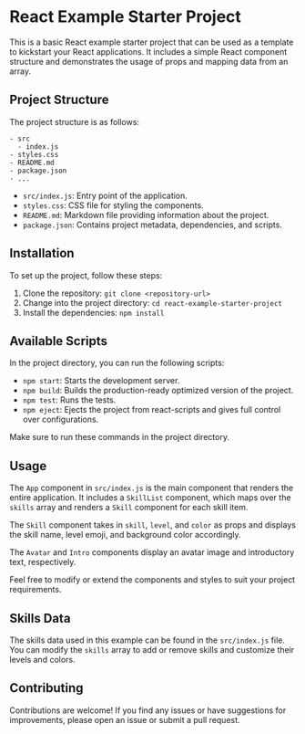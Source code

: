 # React Example Starter Project

This is a basic React example starter project that can be used as a template to kickstart your React applications. It includes a simple React component structure and demonstrates the usage of props and mapping data from an array.

## Project Structure

The project structure is as follows:

```
- src
  - index.js
- styles.css
- README.md
- package.json
- ...
```

- `src/index.js`: Entry point of the application.
- `styles.css`: CSS file for styling the components.
- `README.md`: Markdown file providing information about the project.
- `package.json`: Contains project metadata, dependencies, and scripts.

## Installation

To set up the project, follow these steps:

1. Clone the repository: `git clone <repository-url>`
2. Change into the project directory: `cd react-example-starter-project`
3. Install the dependencies: `npm install`

## Available Scripts

In the project directory, you can run the following scripts:

- `npm start`: Starts the development server.
- `npm build`: Builds the production-ready optimized version of the project.
- `npm test`: Runs the tests.
- `npm eject`: Ejects the project from react-scripts and gives full control over configurations.

Make sure to run these commands in the project directory.

## Usage

The `App` component in `src/index.js` is the main component that renders the entire application. It includes a `SkillList` component, which maps over the `skills` array and renders a `Skill` component for each skill item.

The `Skill` component takes in `skill`, `level`, and `color` as props and displays the skill name, level emoji, and background color accordingly.

The `Avatar` and `Intro` components display an avatar image and introductory text, respectively.

Feel free to modify or extend the components and styles to suit your project requirements.

## Skills Data

The skills data used in this example can be found in the `src/index.js` file. You can modify the `skills` array to add or remove skills and customize their levels and colors.

## Contributing

Contributions are welcome! If you find any issues or have suggestions for improvements, please open an issue or submit a pull request.


